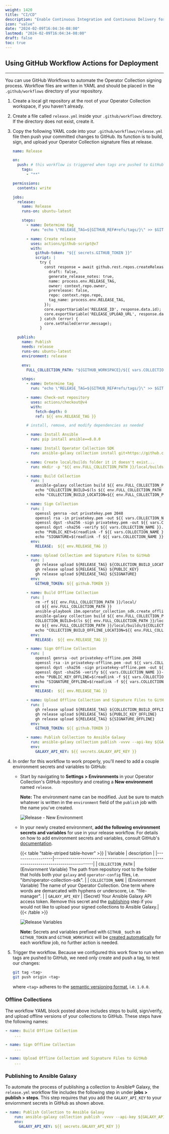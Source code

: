 ```yaml
---
weight: 1420
title: "CI/CD"
description: "Enable Continuous Integration and Continuous Delivery for your Operator Collections."
icon: "valve"
date: "2024-02-09T16:04:34-08:00"
lastmod: "2024-02-09T16:04:34-08:00"
draft: false
toc: true
---
```


## Using GitHub Workflow Actions for Deployment
---

You can use GitHub Workflows to automate the Operator Collection signing process. Workflow files are written in YAML and should be placed in the `.github/workflows` directory of your repository. 

1. Create a local git repository at the root of your Operator Collection workspace, if you haven't already.

2. Create a file called `release.yml` inside your `.github/workflows` directory. If the directory does not exist, create it.

3. Copy the following YAML code into your `.github/workflows/release.yml` file then push your committed changes to GitHub. Its function is to build, sign, and upload your Operator Collection signature files at release.

    ```YAML
    name: Release

    on:
      push: # this workflow is triggered when tags are pushed to GitHub
        tags:
          - "**"

    permissions:
      contents: write

    jobs:
      release:
        name: Release
        runs-on: ubuntu-latest

        steps:
          - name: Determine tag
            run: "echo \"RELEASE_TAG=${GITHUB_REF#refs/tags/}\" >> $GITHUB_ENV"

          - name: Create release
            uses: actions/github-script@v7
            with:
              github-token: "${{ secrets.GITHUB_TOKEN }}"
              script: |
                try {
                  const response = await github.rest.repos.createRelease({
                    draft: false,
                    generate_release_notes: true,
                    name: process.env.RELEASE_TAG,
                    owner: context.repo.owner,
                    prerelease: false,
                    repo: context.repo.repo,
                    tag_name: process.env.RELEASE_TAG,
                  });
                  core.exportVariable('RELEASE_ID', response.data.id);
                  core.exportVariable('RELEASE_UPLOAD_URL', response.data.upload_url);
                } catch (error) {
                  core.setFailed(error.message);
                }

      publish:
        name: Publish
        needs: release
        runs-on: ubuntu-latest
        environment: release

        env:
          FULL_COLLECTION_PATH: "${GITHUB_WORKSPACE}/${{ vars.COLLECTION_PATH }}"

        steps:
          - name: Determine tag
            run: "echo \"RELEASE_TAG=${GITHUB_REF#refs/tags/}\" >> $GITHUB_ENV"

          - name: Check-out repository
            uses: actions/checkout@v4
            with:
              fetch-depth: 0
              ref: ${{ env.RELEASE_TAG }}

          # install, remove, and modify dependencies as needed

          - name: Install Ansible
            run: pip install ansible==8.0.0

          - name: Install Operator Collection SDK
            run: ansible-galaxy collection install git+https://github.com/IBM/operator-collection-sdk.git#ibm/operator_collection_sdk -f

          - name: Create local/builds folder it it doesn't exist...
            run: mkdir -p "${{ env.FULL_COLLECTION_PATH }}/local/builds"

          - name: Build Collection
            run: |
              ansible-galaxy collection build ${{ env.FULL_COLLECTION_PATH }} -f --output-path ${{ env.FULL_COLLECTION_PATH }}/local/builds
              echo "COLLECTION_BUILD=$(ls ${{ env.FULL_COLLECTION_PATH }}/local/builds)" >> $GITHUB_ENV
              echo "COLLECTION_BUILD_LOCATION=${{ env.FULL_COLLECTION_PATH }}/local/builds/$(ls ${{ env.FULL_COLLECTION_PATH }}/local/builds)" >> $GITHUB_ENV

          - name: Sign Collection
            run: |
              openssl genrsa -out privatekey.pem 2048
              openssl rsa -in privatekey.pem -out ${{ vars.COLLECTION_NAME }}.pub -outform PEM -pubout
              openssl dgst -sha256 -sign privatekey.pem -out ${{ vars.COLLECTION_NAME }}-${RELEASE}.sig ${COLLECTION_BUILD_LOCATION}
              openssl dgst -sha256 -verify ${{ vars.COLLECTION_NAME }}.pub -signature ${{ vars.COLLECTION_NAME }}-${RELEASE}.sig ${COLLECTION_BUILD_LOCATION}
              echo "PUBLIC_KEY=$(readlink -f ${{ vars.COLLECTION_NAME }}.pub)" >> $GITHUB_ENV
              echo "SIGNATURE=$(readlink -f ${{ vars.COLLECTION_NAME }}-${RELEASE}.sig)" >> $GITHUB_ENV
            env:
              RELEASE:  ${{ env.RELEASE_TAG }}

          - name: Upload Collection and Signature Files to GitHub
            run: |
              gh release upload ${RELEASE_TAG} ${COLLECTION_BUILD_LOCATION}
              gh release upload ${RELEASE_TAG} ${PUBLIC_KEY}
              gh release upload ${RELEASE_TAG} ${SIGNATURE}
            env:
              GITHUB_TOKEN: ${{ github.TOKEN }}

          - name: Build Offline Collection
            run: |
              rm -rf ${{ env.FULL_COLLECTION_PATH }}/local/
              cd ${{ env.FULL_COLLECTION_PATH }}
              ansible-playbook ibm.operator_collection_sdk.create_offline_requirements
              ansible-galaxy collection build ${{ env.FULL_COLLECTION_PATH }} -f --output-path ${{ env.FULL_COLLECTION_PATH }}/local/builds
              COLLECTION_BUILD=$(ls ${{ env.FULL_COLLECTION_PATH }}/local/builds)
              mv ${{ env.FULL_COLLECTION_PATH }}/local/builds/${COLLECTION_BUILD} ${{ env.FULL_COLLECTION_PATH }}/local/builds/${{ vars.COLLECTION_NAME }}-offline-${RELEASE}.tar.gz
              echo "COLLECTION_BUILD_OFFLINE_LOCATION=${{ env.FULL_COLLECTION_PATH }}/local/builds/$(ls ${{ env.FULL_COLLECTION_PATH }}/local/builds)" >> $GITHUB_ENV
            env:
              RELEASE:  ${{ env.RELEASE_TAG }}

          - name: Sign Offline Collection
            run: |
              openssl genrsa -out privatekey-offline.pem 2048
              openssl rsa -in privatekey-offline.pem -out ${{ vars.COLLECTION_NAME }}-offline.pub -outform PEM -pubout
              openssl dgst -sha256 -sign privatekey-offline.pem -out ${{ vars.COLLECTION_NAME }}-${RELEASE}-offline.sig ${COLLECTION_BUILD_OFFLINE_LOCATION}
              openssl dgst -sha256 -verify ${{ vars.COLLECTION_NAME }}-offline.pub -signature ${{ vars.COLLECTION_NAME }}-${RELEASE}-offline.sig ${COLLECTION_BUILD_OFFLINE_LOCATION}
              echo "PUBLIC_KEY_OFFLINE=$(readlink -f ${{ vars.COLLECTION_NAME }}-offline.pub)" >> $GITHUB_ENV
              echo "SIGNATURE_OFFLINE=$(readlink -f ${{ vars.COLLECTION_NAME }}-${RELEASE}-offline.sig)" >> $GITHUB_ENV
            env:
              RELEASE:  ${{ env.RELEASE_TAG }}

          - name: Upload Offline Collection and Signature Files to GitHub
            run: |
              gh release upload ${RELEASE_TAG} ${COLLECTION_BUILD_OFFLINE_LOCATION}
              gh release upload ${RELEASE_TAG} ${PUBLIC_KEY_OFFLINE}
              gh release upload ${RELEASE_TAG} ${SIGNATURE_OFFLINE}
            env:
              GITHUB_TOKEN: ${{ github.TOKEN }}

          - name: Publish Collection to Ansible Galaxy
            run: ansible-galaxy collection publish -vvvv --api-key ${GALAXY_API_KEY} ${COLLECTION_BUILD_LOCATION}
            env:
              GALAXY_API_KEY: ${{ secrets.GALAXY_API_KEY }}
    ```

4. In order for this workflow to work properly, you'll need to add a couple environment secrets and variables to GitHub:
    * Start by navigating to **Settings > Environments** in your Operator Collection's GitHub repository and creating a **New environment** named `release`.
    
        **Note:** The environment name can be modified. Just be sure to match whatever is written in the `environment` field of the `publish` job with the name you've created.

        ![Release - New Environment](/images/operator-collection-sdk/release-new-environment.png)

    * In your newly created environment, **add the following environment secrets and variables** for use in your release workflow. For details on how to add environment secrets and variables, consult GitHub's [documentation](https://docs.github.com/en/actions/learn-github-actions/variables#defining-configuration-variables-for-multiple-workflows).

        {{< table "table-striped table-hover"  >}}
|    Variable       |                                     description                                          |
|-------------------|------------------------------------------------------------------------------------------|
| `COLLECTION_PATH` | (Enviornment Variable) The path from repository root to the folder that holds both your `galaxy` and `operator-config` files, i.e. "ibm/operator-collection-sdk". |
| `COLLECTION_NAME` | (Enviornment Variable) The name of your Operator Collection. One term where words are demarcated with hyphens or underscore, i.e. "file-manager". |
| `GALAXY_API_KEY`  | (Secret) Your Ansible Galaxy API access token. Remove this secret and the [publishing](/docs/operator-collection-sdk/building-deploying/cicd/#publishing-to-ansible-galaxy) step if you would not like to upload your signed collections to Ansible Galaxy.|
        {{< /table >}}

        ![Release Variables](/images/operator-collection-sdk/release-variables.png)

        **Note:** Secrets and variables prefixed with `GITHUB_` such as `GITHUB_TOKEN` and `GITHUB_WORKSPACE` will be [created automatically](https://docs.github.com/en/actions/security-guides/automatic-token-authentication#about-the-github_token-secret) for each workflow job, no further action is needed.

5. Trigger the workflow. Because we configured this work flow to run when tags are pushed to GitHub, we need only create and push a tag, to test our changes:

    ```bash
    git tag <tag>
    git push origin <tag>
    ```

    where `<tag>` adheres to the [semantic versioning format](https://semver.org/), i.e. `1.0.0`.


### Offline Collections

The workflow YAML block posted above includes steps to build, sign/verify, and upload offline versions of your collections to GitHub. These steps have the following names:
```YAML
- name: Build Offline Collection
    ...

- name: Sign Offline Collection
    ...

- name: Upload Offline Collection and Signature Files to GitHub
    ...
```

### Publishing to Ansible Galaxy

To automate the process of publishing a collection to Ansible® Galaxy, the `release.yml` workflow file includes the following step in under **jobs > publish > steps**. This step requires that you add the `GALAXY_API_KEY` to your enviornment secrets in GitHub as shown above.

```YAML
- name: Publish Collection to Ansible Galaxy
    run: ansible-galaxy collection publish -vvvv --api-key ${GALAXY_API_KEY} ${COLLECTION_BUILD_LOCATION}
    env:
      GALAXY_API_KEY: ${{ secrets.GALAXY_API_KEY }}
```

